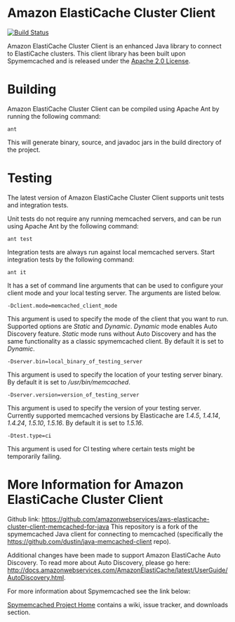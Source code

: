 # Amazon ElastiCache Cluster Client

[![Build Status](https://travis-ci.org/awslabs/aws-elasticache-cluster-client-memcached-for-java.svg?branch=master)](https://travis-ci.org/awslabs/aws-elasticache-cluster-client-memcached-for-java)

Amazon ElastiCache Cluster Client is an enhanced Java library to connect to ElastiCache clusters. This client library has been built upon Spymemcached and is released under the [Apache 2.0 License](https://www.apache.org/licenses/LICENSE-2.0).

# Building

Amazon ElastiCache Cluster Client can be compiled using Apache Ant by running the following
command:

    ant

This will generate binary, source, and javadoc jars in the build
directory of the project.

# Testing

The latest version of Amazon ElastiCache Cluster Client supports unit tests and integration tests.

Unit tests do not require any running memcached servers, and can be run using Apache Ant by the following command:

    ant test

Integration tests are always run against local memcached servers. Start integration tests by the
following command:

    ant it

It has a set of command line arguments that can be used to configure your client mode and your local testing server. The arguments are listed below.

    -Dclient.mode=memcached_client_mode

This argument is used to specify the mode of the client that you want to run. Supported options are _Static_ and _Dynamic_.
_Dynamic_ mode enables Auto Discovery feature. _Static_ mode runs without Auto Discovery and has the same functionality as a classic spymemcached client. By default it is set to _Dynamic_.

    -Dserver.bin=local_binary_of_testing_server

This argument is used to specify the location of your testing
server binary. By default it is set to _/usr/bin/memcached_.

    -Dserver.version=version_of_testing_server

This argument is used to specify the version of your testing server. Currently supported memcached versions by Elasticache are _1.4.5_, _1.4.14_, _1.4.24_, _1.5.10_, _1.5.16_.
By default it is set to _1.5.16_.

    -Dtest.type=ci

This argument is used for CI testing where certain tests might be temporarily failing.

# More Information for Amazon ElastiCache Cluster Client
Github link: https://github.com/amazonwebservices/aws-elasticache-cluster-client-memcached-for-java
This repository is a fork of the spymemcached Java client for connecting to memcached (specifically the https://github.com/dustin/java-memcached-client repo).

Additional changes have been made to support Amazon ElastiCache Auto Discovery. To read more about Auto Discovery, please go here: http://docs.amazonwebservices.com/AmazonElastiCache/latest/UserGuide/AutoDiscovery.html.

For more information about Spymemcached see the link below:

[Spymemcached Project Home](http://code.google.com/p/spymemcached/)
contains a wiki, issue tracker, and downloads section.
